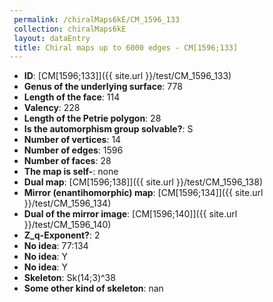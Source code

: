 ```yaml
--- 
 permalink: /chiralMaps6kE/CM_1596_133 
 collection: chiralMaps6kE
 layout: dataEntry
 title: Chiral maps up to 6000 edges - CM[1596;133]
---
```


- **ID**: [CM[1596;133]]({{ site.url }}/test/CM_1596_133)
- **Genus of the underlying surface**: 778
- **Length of the face**: 114
- **Valency**: 228
- **Length of the Petrie polygon**: 28
- **Is the automorphism group solvable?**: S
- **Number of vertices**: 14
- **Number of edges**: 1596
- **Number of faces**: 28
- **The map is self-**: none
- **Dual map**: [CM[1596;138]]({{ site.url }}/test/CM_1596_138)
- **Mirror (enantihomorphic) map**: [CM[1596;134]]({{ site.url }}/test/CM_1596_134)
- **Dual of the mirror image**: [CM[1596;140]]({{ site.url }}/test/CM_1596_140)
- **Z_q-Exponent?**: 2
- **No idea**:  77:134
- **No idea**: Y
- **No idea**: Y
- **Skeleton**: Sk(14;3)^38
- **Some other kind of skeleton**: nan
